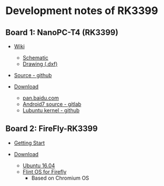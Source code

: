 # Development notes of RK3399

<!-- markdownlint-disable MD004 MD007 MD012 -->

## Board 1: NanoPC-T4 (RK3399)

- [Wiki](http://wiki.friendlyarm.com/wiki/index.php/NanoPC-T4/zh)
    - [Schematic](http://wiki.friendlyarm.com/wiki/images/f/f4/NanoPC-T4-1802-Schematic.pdf)
    - [Drawing (.dxf)](http://wiki.friendlyarm.com/wiki/images/b/bc/NanoPC-T4_1802_Drawing%28dxf%29.zip)
  
- [Source - github](https://github.com/friendlyarm)

- [Download](http://download.friendlyarm.com/NanoPC-T4)
    - [pan.baidu.com](https://pan.baidu.com/s/1rZmMQEQL1tu15R6IeYrksw)
    - [Android7 source - gitlab](https://gitlab.com/friendlyelec/rk3399-nougat.git)
    - [Lubuntu kernel  - github](https://github.com/friendlyarm/kernel-rockchip)

## Board 2: FireFly-RK3399

- [Getting Start](http://wiki.t-firefly.com/zh_CN/Firefly-RK3399/started.html)

- [Download](http://www.t-firefly.com/doc/download/3.html)
    - [Ubuntu 16.04](http://wiki.t-firefly.com/zh_CN/Firefly-RK3399/linux_compile_gpt.html)
    - [Flint OS for Firefly](https://fydeos.com/)
        - Based on Chromium OS